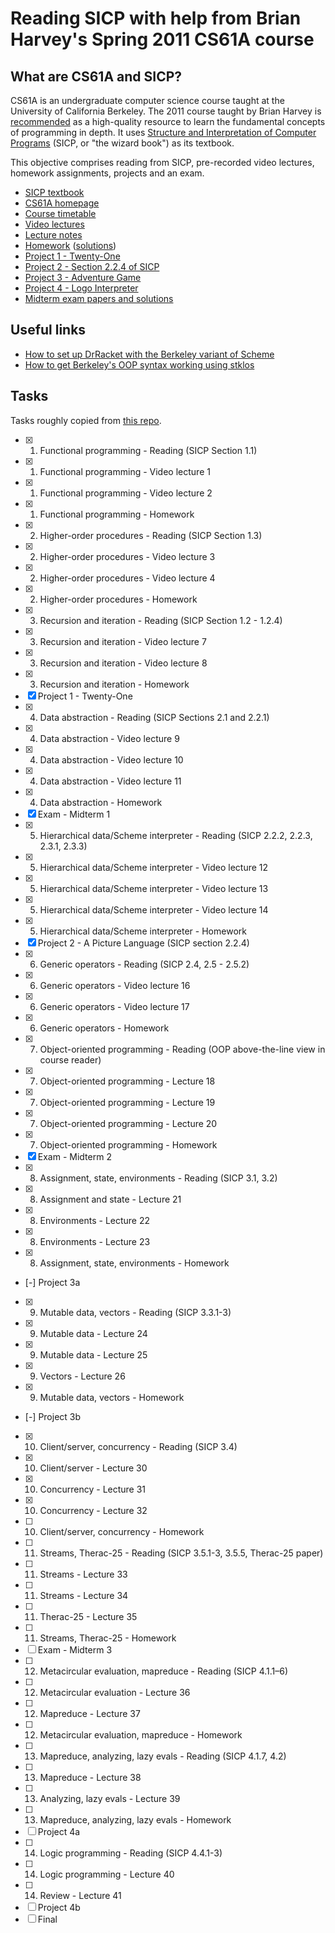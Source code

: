 # Reading SICP with help from Brian Harvey's Spring 2011 CS61A course

## What are CS61A and SICP?

CS61A is an undergraduate computer science course taught at the University of California Berkeley. The 2011 course taught by Brian Harvey is [recommended](https://eu.small-improvements.com/app/objectives/g0d7VX8qzbLHJMsVXfTZtw/teachyourselfcs.com) as a high-quality resource to learn the fundamental concepts of programming in depth. It uses [Structure and Interpretation of Computer Programs](https://mitpress.mit.edu/sites/default/files/sicp/full-text/book/book.html) (SICP, or "the wizard book") as its textbook.

This objective comprises reading from SICP, pre-recorded video lectures, homework assignments, projects and an exam.

- [SICP textbook](https://mitpress.mit.edu/sites/default/files/sicp/full-text/book/book.html)
- [CS61A homepage](https://inst.eecs.berkeley.edu//~cs61a/sp11/)
- [Course timetable](https://people.eecs.berkeley.edu/~bh/61a-pages/first-day-handout.pdf#page=18)
- [Video lectures](https://archive.org/details/ucberkeley_webcast_itunesu_438297790/)
- [Lecture notes](https://people.eecs.berkeley.edu/~bh/61a-pages/Volume2/notes.pdf)
- [Homework](https://inst.eecs.berkeley.edu/~cs61a/reader/nodate-hw.pdf) ([solutions](https://people.eecs.berkeley.edu/~bh/61a-pages/Solutions/))
- [Project 1 - Twenty-One](https://inst.eecs.berkeley.edu/~cs61a/reader/nodate-21.pdf)
- [Project 2 - Section 2.2.4 of SICP](https://mitpress.mit.edu/sites/default/files/sicp/full-text/book/book-Z-H-15.html#%_sec_2.2.4)
- [Project 3 - Adventure Game](https://inst.eecs.berkeley.edu/~cs61a/reader/nodate-adv.txt)
- [Project 4 - Logo Interpreter](https://inst.eecs.berkeley.edu/~cs61a/reader/nodate-logo.txt)
- [Midterm exam papers and solutions](https://inst.eecs.berkeley.edu//~cs61a/reader/vol2.html)

## Useful links

- [How to set up DrRacket with the Berkeley variant of Scheme](https://planet.racket-lang.org/package-source/dyoo/simply-scheme.plt/2/2/planet-docs/manual/index.html)
- [How to get Berkeley's OOP syntax working using stklos](https://zackads.github.io/blog/cs61a-oop-in-scheme/)

## Tasks

Tasks roughly copied from [this repo](https://github.com/theurere/berkeley_cs61a_spring-2011_archive).

- [x] 1. Functional programming - Reading (SICP Section 1.1)
- [x] 1. Functional programming - Video lecture 1
- [x] 1. Functional programming - Video lecture 2
- [x] 1. Functional programming - Homework
- [x] 2. Higher-order procedures - Reading (SICP Section 1.3)
- [x] 2. Higher-order procedures - Video lecture 3
- [x] 2. Higher-order procedures - Video lecture 4
- [x] 2. Higher-order procedures - Homework
- [x] 3. Recursion and iteration - Reading (SICP Section 1.2 - 1.2.4)
- [x] 3. Recursion and iteration - Video lecture 7
- [x] 3. Recursion and iteration - Video lecture 8
- [x] 3. Recursion and iteration - Homework
- [x] Project 1 - Twenty-One
- [x] 4. Data abstraction - Reading (SICP Sections 2.1 and 2.2.1)
- [x] 4. Data abstraction - Video lecture 9
- [x] 4. Data abstraction - Video lecture 10
- [x] 4. Data abstraction - Video lecture 11
- [x] 4. Data abstraction - Homework
- [x] Exam - Midterm 1
- [x] 5. Hierarchical data/Scheme interpreter - Reading (SICP 2.2.2, 2.2.3, 2.3.1, 2.3.3)
- [x] 5. Hierarchical data/Scheme interpreter - Video lecture 12
- [x] 5. Hierarchical data/Scheme interpreter - Video lecture 13
- [x] 5. Hierarchical data/Scheme interpreter - Video lecture 14
- [x] 5. Hierarchical data/Scheme interpreter - Homework
- [x] Project 2 - A Picture Language (SICP section 2.2.4)
- [x] 6. Generic operators - Reading (SICP 2.4, 2.5 - 2.5.2)
- [x] 6. Generic operators - Video lecture 16
- [x] 6. Generic operators - Video lecture 17
- [x] 6. Generic operators - Homework
- [x] 7. Object-oriented programming - Reading (OOP above-the-line view in course reader)
- [x] 7. Object-oriented programming - Lecture 18
- [x] 7. Object-oriented programming - Lecture 19
- [x] 7. Object-oriented programming - Lecture 20
- [x] 7. Object-oriented programming - Homework
- [x] Exam - Midterm 2
- [x] 8. Assignment, state, environments - Reading (SICP 3.1, 3.2)
- [x] 8. Assignment and state - Lecture 21
- [x] 8. Environments - Lecture 22
- [x] 8. Environments - Lecture 23
- [x] 8. Assignment, state, environments - Homework
- [-] Project 3a
- [x] 9. Mutable data, vectors - Reading (SICP 3.3.1-3)
- [x] 9. Mutable data - Lecture 24
- [x] 9. Mutable data - Lecture 25
- [x] 9. Vectors - Lecture 26
- [x] 9. Mutable data, vectors - Homework
- [-] Project 3b
- [x] 10. Client/server, concurrency - Reading (SICP 3.4)
- [x] 10. Client/server - Lecture 30
- [x] 10. Concurrency - Lecture 31
- [x] 10. Concurrency - Lecture 32
- [ ] 10. Client/server, concurrency - Homework
- [ ] 11. Streams, Therac-25 - Reading (SICP 3.5.1-3, 3.5.5, Therac-25 paper)
- [ ] 11. Streams - Lecture 33
- [ ] 11. Streams - Lecture 34
- [ ] 11. Therac-25 - Lecture 35
- [ ] 11. Streams, Therac-25 - Homework
- [ ] Exam - Midterm 3
- [ ] 12. Metacircular evaluation, mapreduce - Reading (SICP 4.1.1–6)
- [ ] 12. Metacircular evaluation - Lecture 36
- [ ] 12. Mapreduce - Lecture 37
- [ ] 12. Metacircular evaluation, mapreduce - Homework
- [ ] 13. Mapreduce, analyzing, lazy evals - Reading (SICP 4.1.7, 4.2)
- [ ] 13. Mapreduce - Lecture 38
- [ ] 13. Analyzing, lazy evals - Lecture 39
- [ ] 13. Mapreduce, analyzing, lazy evals - Homework
- [ ] Project 4a
- [ ] 14. Logic programming - Reading (SICP 4.4.1-3)
- [ ] 14. Logic programming - Lecture 40
- [ ] 14. Review - Lecture 41
- [ ] Project 4b
- [ ] Final
